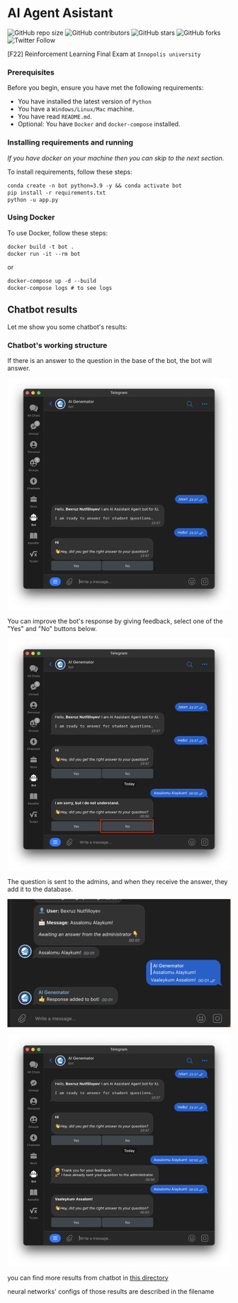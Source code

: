 AI Agent Asistant
=====
<!--- These are examples. See https://shields.io for others or to customize this set of shields. You might want to include dependencies, project status and licence info here --->
![GitHub repo size](https://img.shields.io/github/repo-size/Reinforcement-Learning-F22/AI-Agent-Assistant)
![GitHub contributors](https://img.shields.io/github/contributors/Reinforcement-Learning-F22/AI-Agent-Assistant)
![GitHub stars](https://img.shields.io/github/stars/Reinforcement-Learning-F22/AI-Agent-Assistant?style=social)
![GitHub forks](https://img.shields.io/github/forks/Reinforcement-Learning-F22/AI-Agent-Assistant?style=social)
![Twitter Follow](https://img.shields.io/twitter/follow/bnutfilloyev?style=social)

[F22] Reinforcement Learning Final Exam at `Innopolis university`

### Prerequisites

Before you begin, ensure you have met the following requirements:

* You have installed the latest version of `Python`
* You have a `Windows/Linux/Mac` machine.
* You have read `README.md`.
* Optional: You have `Docker` and `docker-compose` installed.

### Installing requirements and running

_If you have docker on your machine then you can skip to the next section._

To install requirements, follow these steps:

```shell
conda create -n bot python=3.9 -y && conda activate bot
pip install -r requirements.txt
python -u app.py
```

### Using Docker

To use Docker, follow these steps:

```shell
docker build -t bot .
docker run -it --rm bot
```

or

```shell
docker-compose up -d --build
docker-compose logs # to see logs
```

## Chatbot results

Let me show you some chatbot's results:

### Chatbot's working structure

If there is an answer to the question in the base of the bot, the bot will answer.

![](assets/hello_message.png)

You can improve the bot's response by giving feedback, select one of the "Yes" and "No" buttons below.

![](assets/no_button.png)

The question is sent to the admins, and when they receive the answer, they add it to the database.

![](assets/asnwering_message.png)

![](assets/last_part.png)

you can find more results from chatbot in <a href='result' target="_blank">this directory</a>

neural networks' configs of those results are described in the filename

